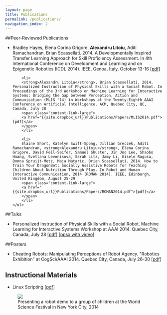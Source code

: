 ```yaml
---
layout: page
title: Publications
permalink: /publications/
navigation_index: 2
---
```


##Peer-Reviewed Publications

<div class="publications">
	<ul>
		<li>
		Bradley Hayes, Elena Corina Grigore, <strong>Alexandru Litoiu</strong>, Aditi Ramachandran, Brian Scassellati. 2014. A Developmentally Inspired Transfer Learning Approach for Skill Proficiency Assessment. In 4th International Conference on Development and Learning and on Epigenetic Robotics (ICDL 2014). IEEE, Genoa, Italy, October 13-16
		<span class="content-link-large">
		<a href="{{site.dropbox_url}}Publications/Papers/ICDL2014.pdf">[pdf]</a>
		</span>
		</li>

		<li>
		<strong>Alexandru Litoiu</strong>, Brian Scassellati. 2014. Personalized Instruction of Physical Skills with a Social Robot. In Proceedings of the 3rd Workshop on Machine Learning for Interactive Systems: Bridging the Gap between Perception, Action and Communication (MLIS '14) in Workshops at the Twenty-Eighth AAAI Conference on Artificial Intelligence. ACM, Quebec City, QC, Canada, July 28
		<span class="content-link-large">
		<a href="{{site.dropbox_url}}Publications/Papers/MLIS2014.pdf">[pdf]</a>
		</span>
		</li>

		<li>
		Elaine Short, Katelyn Swift-Spong, Jillian Greczek, Aditi Ramachandran, <strong>Alexandru Litoiu</strong>, Elena Corina Grigore, David Feil-Seifer, Samuel Shuster, Jin Joo Lee, Shaobo Huang, Svetlana Levonisova, Sarah Litz, Jamy Li, Gisele Ragusa, Donna Spruijt-Metz, Maja Mataric, Brian Scassellati. 2014. How to Train Your DragonBot: Socially Assistive Robots for Teaching Children About Nutrition Through Play. In Robot and Human Interactive Communication, 2014 (ROMAN 2014). IEEE, Edinburgh, United Kingdom, August 25-29
		<span class="content-link-large">
		<a href="{{site.dropbox_url}}Publications/Papers/ROMAN2014.pdf">[pdf]</a>
		</span>
		</li>
	</ul>
</div>

##Talks

<div class="publications">
	<ul>
		<li>
			Personalized Instruction of Physical Skills with a Social Robot. Machine Learning for Interactive Systems Workshop at AAAI 2014. Quebec City, Canada, July 28 
			<span class="content-link-large">
			<a href="{{site.dropbox_url}}Publications/Talks/MLIS2014/MLIS2014.pdf">[pdf]</a>
			<a href="{{site.dropbox_url}}Publications/Talks/MLIS2014/MLIS2014.ppsx">[ppsx with video]</a></span>
		</li>
	</ul>
</div>




##Posters

<div class="publications">
	<ul>
		<li>
			Cheating Robots: Manipulating Perceptions of Robot Agency. "Robotics Exhibition" at CogSci/AAAI 2014. Quebec City, Canada, July 26-30
			<span class="content-link-large"> 
			<a href="{{site.dropbox_url}}Publications/Posters/CheatingPoster.pdf">[pdf]</a></span>
		</li>
	</ul>
</div>


## Instructional Materials
<div class="publications">
	<ul>
		<li>
			Linux Scripting 
			<span class="content-link-large">
			<a href="{{site.dropbox_url}}Publications/Instructional/LinuxScripting.pdf">[pdf]</a></span>
		</li>
	</ul>
</div>

<figure>
<img src="{{site.dropbox_url}}Pictures/color.jpg" class="fullwidth"/>
<figcaption>Presenting a robot demo to a group of children at the World Science Festival in New York City, 2014</figcaption>
</figure>
